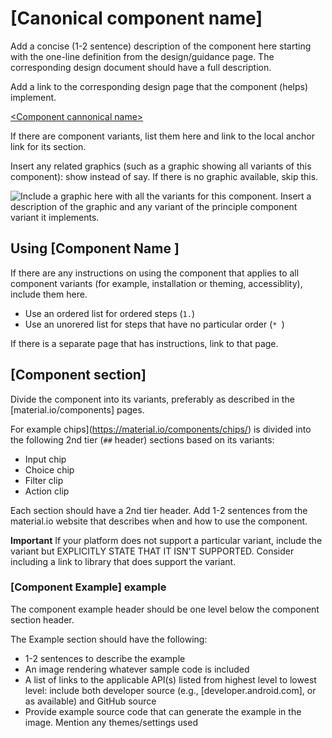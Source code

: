 <!--docs:
title: ""
layout: detail
section: components
excerpt: "This is the template for the developer usage article for material.io."
iconId:
path: /
api_doc_root:
initial_release:
-->
<!--initial_release field required with first platform version supported -->
<!-- this is a usage article template for the material.io developer site.
<!--
Replace all instances of '<>' with your content (such as the component name you usually use)

Replace all uses of block quotes with relevant content.
-->
<!-- How do we make sure that this template (and therefore all proceeding docs) meet accessibility guidelines -->
# \[Canonical component name\]

Add a concise (1-2 sentence) description of the component here starting with the one-line definition from the design/guidance page. The corresponding design document should have a full description.

Add a link to the corresponding design page that the component (helps) implement.

[\<Component cannonical name\>](https://material.io/components/<component>)

If there are component variants, list them here and link to the local anchor link for its section.

Insert any related graphics (such as a graphic showing all variants of this component): show instead of say. If there is no graphic available, skip this. 

<img src="" alt="Include a graphic here with all the variants for this component. Insert a description of the graphic and any variant of the principle component variant it implements.">

## Using \[Component Name \]

If there are any instructions on using the component that applies to all component variants (for example, installation or theming, accessiblity), include them here.

* Use an ordered list for ordered steps (`1.`)
* Use an unorered list for steps that have no particular order (`* `)

If there is a separate page that has instructions, link to that page.
<!-- What are the best ways to integrate component accessbility features into the template? -->

## \[Component section\]
Divide the component into its variants, preferably as described in the [material.io/components] pages.


For example chips](https://material.io/components/chips/) is divided into the following 2nd tier (`##` header) sections based on its variants:

* Input chip
* Choice chip
* Filter clip
* Action clip

Each section should have a 2nd tier header. Add 1-2 sentences from the material.io website that describes when and how to use the component.

**Important** If your platform does not support a particular variant, include the variant but EXPLICITLY STATE THAT IT ISN'T SUPPORTED. Consider including a link to library that does support the variant.


### \[Component Example\] example

The component example header should be one level below the component section header.

The Example section should have the following:
* 1-2 sentences to describe the example
* An image rendering whatever sample code is included
* A list of links to the applicable API(s) listed from highest level to lowest level: include both developer source (e.g., [developer.android.com], or as available) and GitHub source
* Provide example source code that can generate the example in the image. Mention any themes/settings used
